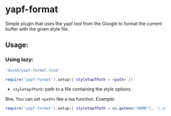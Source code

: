 # yapf-format

Simple plugin that uses the yapf tool from the Google to format the current buffer with the given style file.

## Usage:

### Using lazy:

```lua
'duv16/yapf-format.nvim'

require('yapf-format').setup({ styleYapfPath = <path> })
```
- `styleYapfPath`: path to a file containing the style options.

Btw, You can set `<path>` like a lua function.
Example:
```lua
require('yapf-format').setup({ styleYapfPath = os.getenv("HOME")..'/.style.yapf')
```
